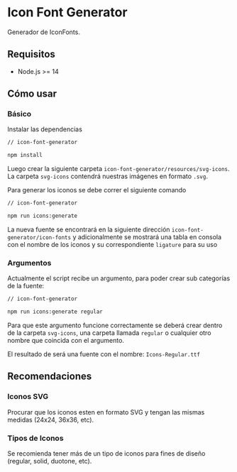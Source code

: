 # Icon Font Generator

Generador de IconFonts.

## Requisitos

- Node.js >= 14

## Cómo usar

### Básico

Instalar las dependencias

```bash
// icon-font-generator

npm install
```

Luego crear la siguiente carpeta `icon-font-generator/resources/svg-icons`. La carpeta `svg-icons` contendrá nuestras imágenes en formato `.svg`.


Para generar los iconos se debe correr el siguiente comando

```bash
// icon-font-generator

npm run icons:generate
```

La nueva fuente se encontrará en la siguiente dirección `icon-font-generator/icon-fonts` y adicionalmente se mostrará una tabla en consola con el nombre de los iconos y su correspondiente `ligature` para su uso

### Argumentos

Actualmente el script recibe un argumento, para poder crear sub categorías de la fuente:

```bash
// icon-font-generator

npm run icons:generate regular
```

Para que este argumento funcione correctamente se deberá crear dentro de la carpeta `svg-icons`, una carpeta llamada `regular` o cualquier otro nombre que coincida con el argumento.

El resultado de será una fuente con el nombre: `Icons-Regular.ttf`

## Recomendaciones

### Iconos SVG
Procurar que los iconos esten en formato SVG y tengan las mismas medidas (24x24, 36x36, etc).

### Tipos de Iconos
Se recomienda tener más de un tipo de iconos para fines de diseño (regular, solid, duotone, etc).
